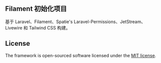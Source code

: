 ## Filament 初始化项目
基于 Laravel、Filament、Spatie's Laravel-Permissions、JetStream、Livewire 和 Tailwind CSS 构建。

## License
The framework is open-sourced software licensed under the [MIT license](https://opensource.org/licenses/MIT).
